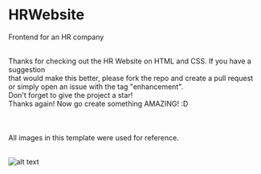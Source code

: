 # HRWebsite
Frontend for an HR company

<br>

<body>
Thanks for checking out the HR Website on HTML and CSS. If you have a suggestion<br>
that would make this better, please fork the repo and create a pull request<br>
or simply open an issue with the tag "enhancement".<br>
Don't forget to give the project a star!<br>
Thanks again! Now go create something AMAZING! :D<br><br>
  <br>
  <br>
  All images in this template were used for reference.
  <br>
  <br>

  ![alt text](https://i.ibb.co/1TYTtLY/Screen-Shot-2022-01-27-at-9-36-08-PM.png)
  
</body>
